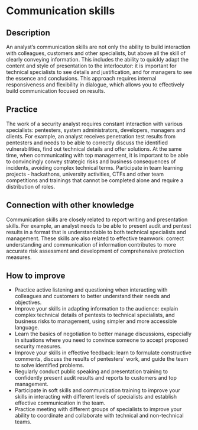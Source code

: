 # Communication skills

## Description
An analyst’s communication skills are not only the ability to build interaction with colleagues, customers and other specialists, but above all the skill of clearly conveying information. This includes the ability to quickly adapt the content and style of presentation to the interlocutor: it is important for technical specialists to see details and justification, and for managers to see the essence and conclusions. This approach requires internal responsiveness and flexibility in dialogue, which allows you to effectively build communication focused on results.

## Practice
The work of a security analyst requires constant interaction with various specialists: pentesters, system administrators, developers, managers and clients. For example, an analyst receives penetration test results from pentesters and needs to be able to correctly discuss the identified vulnerabilities, find out technical details and offer solutions. At the same time, when communicating with top management, it is important to be able to convincingly convey strategic risks and business consequences of incidents, avoiding complex technical terms. Participate in team learning projects - hackathons, university activities, CTFs and other team competitions and trainings that cannot be completed alone and require a distribution of roles.

## Connection with other knowledge
Communication skills are closely related to report writing and presentation skills. For example, an analyst needs to be able to present audit and pentest results in a format that is understandable to both technical specialists and management. These skills are also related to effective teamwork: correct understanding and communication of information contributes to more accurate risk assessment and development of comprehensive protection measures.

## How to improve
- Practice active listening and questioning when interacting with colleagues and customers to better understand their needs and objectives.
- Improve your skills in adapting information to the audience: explain complex technical details of pentests to technical specialists, and business risks to management, using simpler and more accessible language.
- Learn the basics of negotiation to better manage discussions, especially in situations where you need to convince someone to accept proposed security measures.
- Improve your skills in effective feedback: learn to formulate constructive comments, discuss the results of pentesters' work, and guide the team to solve identified problems.
- Regularly conduct public speaking and presentation training to confidently present audit results and reports to customers and top management.
- Participate in soft skills and communication training to improve your skills in interacting with different levels of specialists and establish effective communication in the team.
- Practice meeting with different groups of specialists to improve your ability to coordinate and collaborate with technical and non-technical teams.
